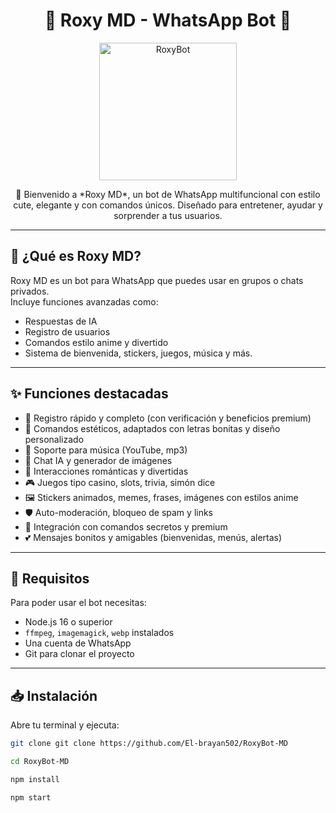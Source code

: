 <h1 align="center">🌸 Roxy MD - WhatsApp Bot 🌸</h1>

<p align="center">
  <img src="https://o.uguu.se/ZjztDbCU.gif" width="220" alt="RoxyBot" />
</p>

<p align="center">
  💖 Bienvenido a *Roxy MD*, un bot de WhatsApp multifuncional con estilo cute, elegante y con comandos únicos.  
  Diseñado para entretener, ayudar y sorprender a tus usuarios.  
</p>

---

## 📌 ¿Qué es Roxy MD?

Roxy MD es un bot para WhatsApp que puedes usar en grupos o chats privados.  
Incluye funciones avanzadas como:  
- Respuestas de IA
- Registro de usuarios
- Comandos estilo anime y divertido
- Sistema de bienvenida, stickers, juegos, música y más.

---

## ✨ Funciones destacadas

- 📑 Registro rápido y completo (con verificación y beneficios premium)
- 🌸 Comandos estéticos, adaptados con letras bonitas y diseño personalizado
- 🎵 Soporte para música (YouTube, mp3)
- 🤖 Chat IA y generador de imágenes
- 💬 Interacciones románticas y divertidas
- 🎮 Juegos tipo casino, slots, trivia, simón dice
- 🖼️ Stickers animados, memes, frases, imágenes con estilos anime
- 🛡️ Auto-moderación, bloqueo de spam y links
- 🧩 Integración con comandos secretos y premium
- 💕 Mensajes bonitos y amigables (bienvenidas, menús, alertas)

---

## 🧾 Requisitos

Para poder usar el bot necesitas:

- Node.js 16 o superior
- `ffmpeg`, `imagemagick`, `webp` instalados
- Una cuenta de WhatsApp
- Git para clonar el proyecto

---

## 📥 Instalación

Abre tu terminal y ejecuta:


```bash
git clone git clone https://github.com/El-brayan502/RoxyBot-MD

```
```bash
cd RoxyBot-MD
```
```bash
npm install
```

```bash
npm start
```